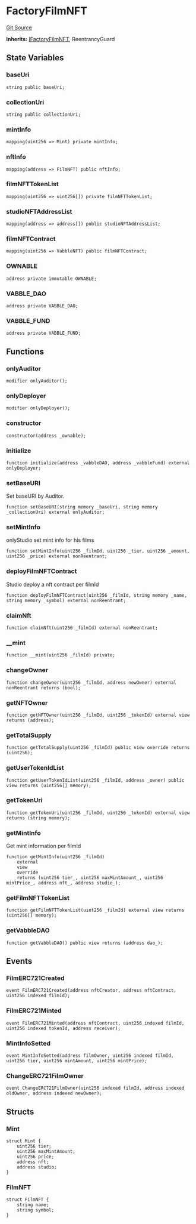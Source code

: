 # FactoryFilmNFT
[Git Source](https://github.com/Mill1995/VABDAO/blob/217c9b2f97086a2b56e9d8ed6314ee399ea48dff/contracts/dao/FactoryFilmNFT.sol)

**Inherits:**
[IFactoryFilmNFT](/contracts/interfaces/IFactoryFilmNFT.sol/interface.IFactoryFilmNFT.md), ReentrancyGuard


## State Variables
### baseUri

```solidity
string public baseUri;
```


### collectionUri

```solidity
string public collectionUri;
```


### mintInfo

```solidity
mapping(uint256 => Mint) private mintInfo;
```


### nftInfo

```solidity
mapping(address => FilmNFT) public nftInfo;
```


### filmNFTTokenList

```solidity
mapping(uint256 => uint256[]) private filmNFTTokenList;
```


### studioNFTAddressList

```solidity
mapping(address => address[]) public studioNFTAddressList;
```


### filmNFTContract

```solidity
mapping(uint256 => VabbleNFT) public filmNFTContract;
```


### OWNABLE

```solidity
address private immutable OWNABLE;
```


### VABBLE_DAO

```solidity
address private VABBLE_DAO;
```


### VABBLE_FUND

```solidity
address private VABBLE_FUND;
```


## Functions
### onlyAuditor


```solidity
modifier onlyAuditor();
```

### onlyDeployer


```solidity
modifier onlyDeployer();
```

### constructor


```solidity
constructor(address _ownable);
```

### initialize


```solidity
function initialize(address _vabbleDAO, address _vabbleFund) external onlyDeployer;
```

### setBaseURI

Set baseURI by Auditor.


```solidity
function setBaseURI(string memory _baseUri, string memory _collectionUri) external onlyAuditor;
```

### setMintInfo

onlyStudio set mint info for his films


```solidity
function setMintInfo(uint256 _filmId, uint256 _tier, uint256 _amount, uint256 _price) external nonReentrant;
```

### deployFilmNFTContract

Studio deploy a nft contract per filmId


```solidity
function deployFilmNFTContract(uint256 _filmId, string memory _name, string memory _symbol) external nonReentrant;
```

### claimNft


```solidity
function claimNft(uint256 _filmId) external nonReentrant;
```

### __mint


```solidity
function __mint(uint256 _filmId) private;
```

### changeOwner


```solidity
function changeOwner(uint256 _filmId, address newOwner) external nonReentrant returns (bool);
```

### getNFTOwner


```solidity
function getNFTOwner(uint256 _filmId, uint256 _tokenId) external view returns (address);
```

### getTotalSupply


```solidity
function getTotalSupply(uint256 _filmId) public view override returns (uint256);
```

### getUserTokenIdList


```solidity
function getUserTokenIdList(uint256 _filmId, address _owner) public view returns (uint256[] memory);
```

### getTokenUri


```solidity
function getTokenUri(uint256 _filmId, uint256 _tokenId) external view returns (string memory);
```

### getMintInfo

Get mint information per filmId


```solidity
function getMintInfo(uint256 _filmId)
    external
    view
    override
    returns (uint256 tier_, uint256 maxMintAmount_, uint256 mintPrice_, address nft_, address studio_);
```

### getFilmNFTTokenList


```solidity
function getFilmNFTTokenList(uint256 _filmId) external view returns (uint256[] memory);
```

### getVabbleDAO


```solidity
function getVabbleDAO() public view returns (address dao_);
```

## Events
### FilmERC721Created

```solidity
event FilmERC721Created(address nftCreator, address nftContract, uint256 indexed filmId);
```

### FilmERC721Minted

```solidity
event FilmERC721Minted(address nftContract, uint256 indexed filmId, uint256 indexed tokenId, address receiver);
```

### MintInfoSetted

```solidity
event MintInfoSetted(address filmOwner, uint256 indexed filmId, uint256 tier, uint256 mintAmount, uint256 mintPrice);
```

### ChangeERC721FilmOwner

```solidity
event ChangeERC721FilmOwner(uint256 indexed filmId, address indexed oldOwner, address indexed newOwner);
```

## Structs
### Mint

```solidity
struct Mint {
    uint256 tier;
    uint256 maxMintAmount;
    uint256 price;
    address nft;
    address studio;
}
```

### FilmNFT

```solidity
struct FilmNFT {
    string name;
    string symbol;
}
```

